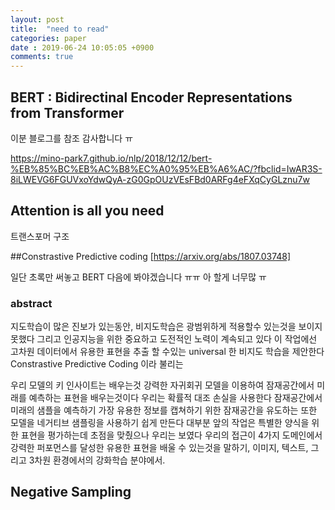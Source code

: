```yaml
---
layout: post
title:  "need to read"
categories: paper
date : 2019-06-24 10:05:05 +0900
comments: true
---
```





## BERT : Bidirectinal Encoder Representations from Transformer

이분 블로그를 참조 
감사합니다 ㅠ  

https://mino-park7.github.io/nlp/2018/12/12/bert-%EB%85%BC%EB%AC%B8%EC%A0%95%EB%A6%AC/?fbclid=IwAR3S-8iLWEVG6FGUVxoYdwQyA-zG0GpOUzVEsFBd0ARFg4eFXqCyGLznu7w






## Attention is all you need 

트랜스포머 구조 




##Constrastive Predictive coding
[https://arxiv.org/abs/1807.03748]

일단 초록만 써놓고 BERT 다음에 봐야겠습니다 ㅠㅠ
아 할게 너무많 ㅠ

### abstract

지도학습이 많은 진보가 있는동안, 비지도학습은 광범위하게 적용할수 있는것을 보이지 못했다
그리고 인공지능을 위한 중요하고 도전적인 노력이 계속되고 있다
이 작업에선 고차원 데이터에서 유용한 표현을 추출 할 수있는 universal 한 비지도 학습을 제안한다
Constrastive Predictive Coding 이라 불리는

우리 모델의 키 인사이트는 배우는것 
강력한 자귀회귀 모델을 이용하여 잠재공간에서 미래를 예측하는 표현을 배우는것이다
우리는 확률적 대조 손실을 사용한다
잠재공간에서 미래의 샘플을 예측하기 가장 유용한 정보를 캡쳐하기 위한 잠재공간을 유도하는
또한 모델을 네거티브 샘플링을 사용하기 쉽게 만든다
대부분 앞의 작업은 특별한 양식을 위한 표현을 평가하는데 초점을 맞췄으나
우리는 보였다 우리의 접근이 4가지 도메인에서 강력한 퍼포먼스를 달성한 유용한 표현을 배울 수 있는것을
말하기, 이미지, 텍스트, 그리고 3차원 환경에서의 강화학습 분야에서.




## Negative Sampling